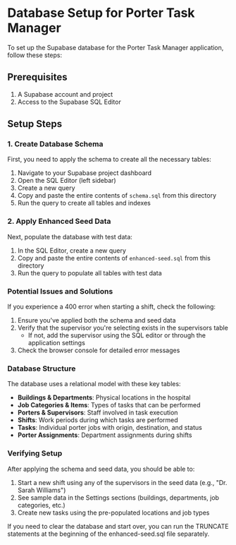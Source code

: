 # Database Setup for Porter Task Manager

To set up the Supabase database for the Porter Task Manager application, follow these steps:

## Prerequisites

1. A Supabase account and project
2. Access to the Supabase SQL Editor

## Setup Steps

### 1. Create Database Schema

First, you need to apply the schema to create all the necessary tables:

1. Navigate to your Supabase project dashboard
2. Open the SQL Editor (left sidebar)
3. Create a new query
4. Copy and paste the entire contents of `schema.sql` from this directory
5. Run the query to create all tables and indexes

### 2. Apply Enhanced Seed Data

Next, populate the database with test data:

1. In the SQL Editor, create a new query
2. Copy and paste the entire contents of `enhanced-seed.sql` from this directory
3. Run the query to populate all tables with test data

### Potential Issues and Solutions

If you experience a 400 error when starting a shift, check the following:

1. Ensure you've applied both the schema and seed data
2. Verify that the supervisor you're selecting exists in the supervisors table
   - If not, add the supervisor using the SQL editor or through the application settings
3. Check the browser console for detailed error messages

### Database Structure

The database uses a relational model with these key tables:

- **Buildings & Departments**: Physical locations in the hospital
- **Job Categories & Items**: Types of tasks that can be performed
- **Porters & Supervisors**: Staff involved in task execution
- **Shifts**: Work periods during which tasks are performed
- **Tasks**: Individual porter jobs with origin, destination, and status
- **Porter Assignments**: Department assignments during shifts

### Verifying Setup

After applying the schema and seed data, you should be able to:

1. Start a new shift using any of the supervisors in the seed data (e.g., "Dr. Sarah Williams")
2. See sample data in the Settings sections (buildings, departments, job categories, etc.)
3. Create new tasks using the pre-populated locations and job types

If you need to clear the database and start over, you can run the TRUNCATE statements at the beginning of the enhanced-seed.sql file separately.
